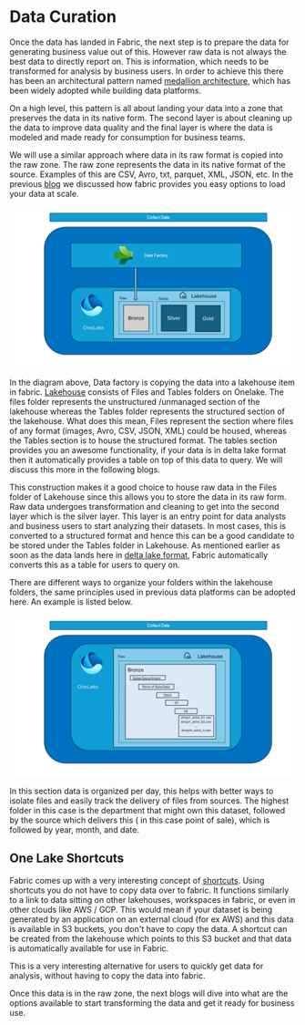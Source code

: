 # Data Curation 

Once the data has landed in Fabric, the next step is to prepare the data for generating business value out of this. However raw data is  not always the best data to directly report on. This is information, which needs to be transformed for analysis by business users. In order to achieve this there has been an architectural pattern named [medallion architecture](https://learn.microsoft.com/en-us/azure/databricks/lakehouse/medallion), which has been widely adopted while building data platforms. 

On a high level, this pattern is all about landing your data into a zone that preserves the data in its native form. The second layer is about cleaning up the data to improve data quality and the final layer is where the data is modeled and made ready for consumption for business teams.

We will use a similar approach where data in its raw format is copied into the raw zone. The raw zone represents the data in its native format of the source. Examples of this are CSV, Avro, txt, parquet, XML, JSON, etc. In the previous [blog](https://github.com/sarathsasidharan/fabric-launcher/blob/main/docs/load_data/load_data_scalable.md) we discussed how fabric provides you easy options to load your data at scale. 

![raw_load](/images/raw_layer.png)

In the diagram above, Data factory is copying the data into a lakehouse item in fabric. [Lakehouse](https://learn.microsoft.com/en-us/fabric/data-engineering/lakehouse-overview) consists of Files and Tables folders on Onelake. The files folder represents the unstructured /unmanaged section of the lakehouse whereas the Tables folder represents the structured section of the lakehouse. What does this mean, Files represent the section where files of any format (images, Avro, CSV, JSON, XML) could be housed, whereas the Tables section is to house the structured format.  The tables section provides you an awesome functionality, if your data is in delta lake format then it automatically provides a table on top of this data to query. We will discuss this more in the following blogs.

This construction makes it a good choice to house raw data in the Files folder of Lakehouse since this allows you to store the data in its raw form. Raw data undergoes transformation and cleaning to get into the second layer which is the silver layer. This layer is an entry point for data analysts and business users to start analyzing their datasets. In most cases, this is converted to a structured format and hence this can be a good candidate to be stored under the Tables folder in Lakehouse. As mentioned earlier as soon as the data lands here in [delta lake format](https://learn.microsoft.com/en-us/azure/synapse-analytics/spark/apache-spark-what-is-delta-lake), Fabric automatically converts this as a table for users to query on. 

There are different ways to organize your folders within the lakehouse folders, the same principles used in previous data platforms can be adopted here. An example is listed below.

![file_org](/images/rawzone_file.png)

In this section data is organized per day, this helps with better ways to isolate files and easily track the delivery of files from sources. The highest folder in this case is the department that might own this dataset, followed by the source which delivers this ( in this case point of sale), which is followed by year, month, and date. 

## One Lake Shortcuts

Fabric comes up with a very interesting concept of [shortcuts](https://learn.microsoft.com/en-us/fabric/onelake/onelake-shortcuts). Using shortcuts you do not have to copy data over to fabric. It functions similarly to a link to data sitting on other lakehouses, workspaces in fabric, or even in other clouds like AWS / GCP. This would mean if your dataset is being generated by an application on an external cloud (for ex AWS) and this data is available in S3 buckets, you don't have to copy the data. A shortcut can be created from the lakehouse which points to this S3 bucket and that data is automatically available for use in Fabric.

This is a very interesting alternative for users to quickly get data for analysis, without having to copy the data into fabric.

Once this data is in the raw zone, the next blogs will dive into what are the options available to start transforming the data and get it ready for business use.



